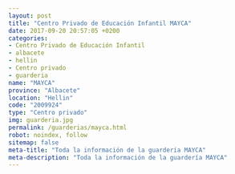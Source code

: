 ```yaml
---
layout: post
title: "Centro Privado de Educación Infantil MAYCA"
date: 2017-09-20 20:57:05 +0200
categories:
- Centro Privado de Educación Infantil
- albacete
- hellin
- Centro privado
- guarderia
name: "MAYCA"
province: "Albacete"
location: "Hellin"
code: "2009924"
type: "Centro privado"
img: guarderia.jpg
permalink: /guarderias/mayca.html
robot: noindex, follow
sitemap: false
meta-title: "Toda la información de la guardería MAYCA"
meta-description: "Toda la información de la guardería MAYCA"
---
```

